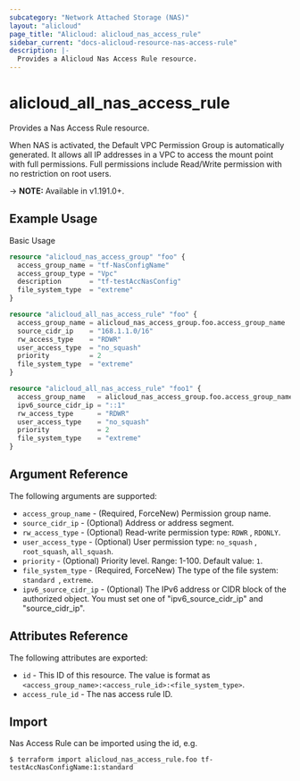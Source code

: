 ```yaml
---
subcategory: "Network Attached Storage (NAS)"
layout: "alicloud"
page_title: "Alicloud: alicloud_nas_access_rule"
sidebar_current: "docs-alicloud-resource-nas-access-rule"
description: |-
  Provides a Alicloud Nas Access Rule resource.
---
```


# alicloud\_all_nas_access_rule

Provides a Nas Access Rule resource.

When NAS is activated, the Default VPC Permission Group is automatically generated. It allows all IP addresses in a VPC to access the mount point with full permissions. Full permissions include Read/Write permission with no restriction on root users.

-> **NOTE:** Available in v1.191.0+.

## Example Usage

Basic Usage

```terraform
resource "alicloud_nas_access_group" "foo" {
  access_group_name = "tf-NasConfigName"
  access_group_type = "Vpc"
  description       = "tf-testAccNasConfig"
  file_system_type  = "extreme"
}

resource "alicloud_all_nas_access_rule" "foo" {
  access_group_name = alicloud_nas_access_group.foo.access_group_name
  source_cidr_ip    = "168.1.1.0/16"
  rw_access_type    = "RDWR"
  user_access_type  = "no_squash"
  priority          = 2
  file_system_type  = "extreme"
}

resource "alicloud_all_nas_access_rule" "foo1" {
  access_group_name   = alicloud_nas_access_group.foo.access_group_name
  ipv6_source_cidr_ip = "::1"
  rw_access_type      = "RDWR"
  user_access_type    = "no_squash"
  priority            = 2
  file_system_type    = "extreme"
}

```

## Argument Reference

The following arguments are supported:

* `access_group_name` - (Required, ForceNew) Permission group name.
* `source_cidr_ip` - (Optional) Address or address segment.
* `rw_access_type` - (Optional) Read-write permission type: `RDWR` , `RDONLY`.
* `user_access_type` - (Optional) User permission type: `no_squash` , `root_squash`, `all_squash`.
* `priority` - (Optional) Priority level. Range: 1-100. Default value: `1`.
* `file_system_type` - (Required, ForceNew) The type of the file system: `standard `, `extreme`.
* `ipv6_source_cidr_ip` - (Optional) The IPv6 address or CIDR block of the authorized object.
                                     You must set one of "ipv6_source_cidr_ip" and "source_cidr_ip".

## Attributes Reference

The following attributes are exported:

* `id` - This ID of this resource. The value is format as `<access_group_name>:<access_rule_id>:<file_system_type>`.
* `access_rule_id` - The nas access rule ID.

## Import

Nas Access Rule can be imported using the id, e.g.

```
$ terraform import alicloud_nas_access_rule.foo tf-testAccNasConfigName:1:standard
```

